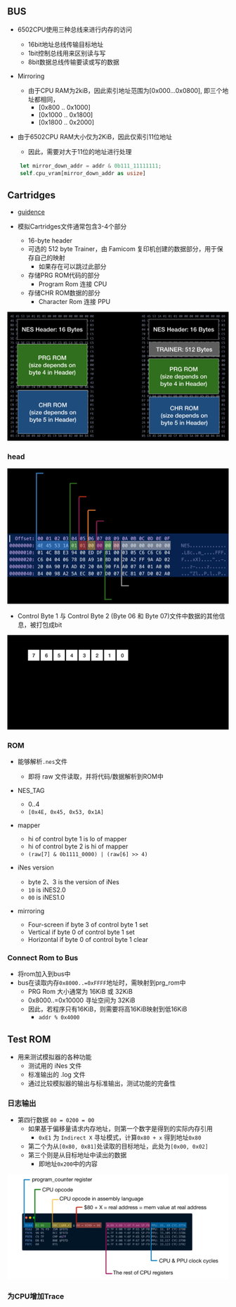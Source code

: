 ## BUS

- 6502CPU使用三种总线来进行内存的访问
  - 16bit地址总线传输目标地址
  - 1bit控制总线用来区别读与写
  - 8bit数据总线传输要读或写的数据

- Mirroring
  - 由于CPU RAM为2kiB，因此索引地址范围为[0x000...0x0800], 即三个地址都相同，
    - [0x800 .. 0x1000]
    - [0x1000 .. 0x1800]
    - [0x1800 .. 0x2000]

- 由于6502CPU RAM大小仅为2KiB，因此仅索引11位地址
  - 因此，需要对大于11位的地址进行处理

```rust
    let mirror_down_addr = addr & 0b111_11111111;
    self.cpu_vram[mirror_down_addr as usize]
```

## Cartridges

- [guidence](https://bugzmanov.github.io/nes_ebook/chapter_5.html)

- 模拟Cartridges文件通常包含3-4个部分
  - 16-byte header
  - 可选的 512 byte Trainer，由 Famicom 复印机创建的数据部分，用于保存自己的映射
    - 如果存在可以跳过此部分
  - 存储PRG ROM代码的部分
    - Program Rom 连接 CPU
  - 存储CHR ROM数据的部分
    - Character Rom 连接 PPU

![iNes rom](./img/2022-07-18-22-20-24.png)

### head

![.nes head](./img/2022-07-18-22-22-54.png)

- Control Byte 1 与 Control Byte 2 (Byte 06 和 Byte 07)文件中数据的其他信息，被打包成bit

![control byte](./img/2022-07-18-22-24-50.png)

### ROM

- 能够解析`.nes`文件
  - 即将 raw 文件读取，并将代码/数据解析到ROM中

- NES_TAG
  - 0..4
  - `[0x4E, 0x45, 0x53, 0x1A]`
- mapper
  - hi of control byte 1 is lo of mapper
  - hi of control byte 2 is hi of mapper
  - `(raw[7] & 0b1111_0000) | (raw[6] >> 4)`
- iNes version
  - byte 2、3 is the version of iNes
  - `10` is iNES2.0
  - `00` is iNES1.0

- mirroring
  - Four-screen if byte 3 of control byte 1 set
  - Vertical if byte 0 of control byte 1 set
  - Horizontal if byte 0 of control byte 1 clear

### Connect Rom to Bus

- 将rom加入到bus中
- bus在读取内存`0x8000..=0xFFFF`地址时，需映射到prg_rom中
  - PRG Rom 大小通常为 16KiB 或 32KiB
  - 0x8000..=0x10000 寻址空间为 32KiB
  - 因此，若程序只有16KiB，则需要将高16KiB映射到低16KiB
    - `addr % 0x4000`

## Test ROM

- 用来测试模拟器的各种功能
  - 测试用的 iNes 文件
  - 标准输出的 .log 文件
  - 通过比较模拟器的输出与标准输出，测试功能的完备性


### 日志输出

- 第四行数据 `80 = 0200 = 00`
  - 如果基于偏移量请求内存地址，则第一个数字是得到的实际内存引用
    - `0xE1` 为 `Indirect X` 寻址模式，计算`0x80 + x` 得到地址`0x80`
  - 第二个为从`[0x80, 0x81]`处读取的目标地址，此处为`[0x00, 0x02]`
  - 第三个则是从目标地址中读出的数据
    - 即地址`0x200`中的内容
    
![日志格式](./img/2022-07-20-23-18-25.png)

### 为CPU增加Trace

